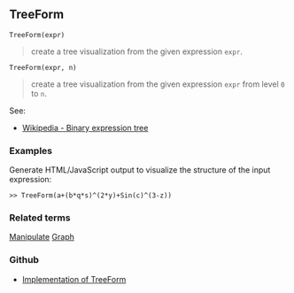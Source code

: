 ## TreeForm
 
```
TreeForm(expr)
```

> create a tree visualization from the given expression `expr`.

```
TreeForm(expr, n)
```

> create a tree visualization from the given expression `expr` from level `0` to `n`.

See:  
* [Wikipedia - Binary expression tree](https://en.wikipedia.org/wiki/Binary_expression_tree) 

### Examples 

Generate HTML/JavaScript output to visualize the structure of the input expression:

```
>> TreeForm(a+(b*q*s)^(2*y)+Sin(c)^(3-z)) 
```

### Related terms 
[Manipulate](Manipulate.md) [Graph](Graph.md) 
### Github
* [Implementation of TreeForm](https://github.com/axkr/symja_android_library/blob/master/symja_android_library/matheclipse-core/src/main/java/org/matheclipse/core/builtin/OutputFunctions.java#L717) 
